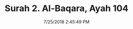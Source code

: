 ---
title       : "Surah 2. Al-Baqara, Ayah 104"
date        : 7/25/2018 2:45:49 PM
draft       : false
type        : "quran"
layout      : "compare"
BookCode    : "CMP"
SurahNumber : "2"
AyahNumber  : "104"
TotalAyah   : "286"
---